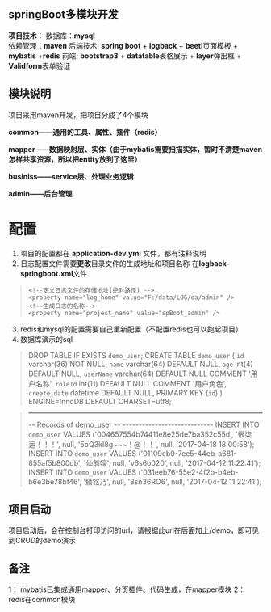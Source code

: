 ##  springBoot多模块开发 ##

**项目技术**：
数据库：**mysql**         
依赖管理：**maven**
后端技术: **spring boot** + **logback** +  **beetl**页面模板 +   **mybatis** +**redis**
前端: **bootstrap3** + **datatable**表格展示 + **layer**弹出框 + **Validform**表单验证


模块说明
----

项目采用maven开发，把项目分成了4个模块

**common——通用的工具、属性、插件（redis）**

**mapper——数据映射层、实体（由于mybatis需要扫描实体，暂时不清楚maven怎样共享资源，所以把entity放到了这里）**

**businiss——service层、处理业务逻辑**

**admin——后台管理**

配置
==

 1. 项目的配置都在 **application-dev.yml** 文件，都有注释说明
 2. 日志配置文件需要**更改**目录文件的生成地址和项目名称
在**logback-springboot.xml**文件
>     <!--定义日志文件的存储地址(绝对路径) -->
>     <property name="log_home" value="F:/data/LOG/oa/admin" />
>     <!--生成日志的名称-->
>     <property name="project_name" value="spBoot_admin" />


 3. redis和mysql的配置需要自己重新配置（不配置redis也可以跑起项目）
 4. 数据库演示的sql
 

>  DROP TABLE IF EXISTS `demo_user`; CREATE TABLE `demo_user` (   `id`
> varchar(36) NOT NULL,   `name` varchar(64) DEFAULT NULL,   `age`
> int(4) DEFAULT NULL,   `userName` varchar(64) DEFAULT NULL COMMENT
> '用户名称',   `roleId` int(11) DEFAULT NULL COMMENT '用户角色',  
> `create_date` datetime DEFAULT NULL,   PRIMARY KEY (`id`) )
> ENGINE=InnoDB DEFAULT CHARSET=utf8;

> 
> -- ----------------------------
> -- Records of demo_user
> -- ---------------------------- INSERT INTO `demo_user` VALUES ('004657554b74411e8e25de7ba352c55d', '很柒运！！！', null,
> '5bQ3kI8g~~~！@！！', null, '2017-04-18 18:00:58'); INSERT INTO
> `demo_user` VALUES ('01109eb0-7ee5-44eb-a681-855af5b800db', '仙前嚎',
> null, 'v6s6o020', null, '2017-04-12 11:22:41'); INSERT INTO
> `demo_user` VALUES ('031eeb76-55e2-4f2b-b4eb-b6e3be78bf46', '鳞铭乃',
> null, '8sn36RO6', null, '2017-04-12 11:22:41');



项目启动
----
项目启动后，会在控制台打印访问的url，请根据此url在后面加上/demo，即可见到CRUD的demo演示

备注
--
1： mybatis已集成通用mapper、分页插件、代码生成，在mapper模块
2： redis在common模块
